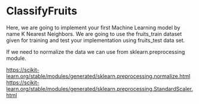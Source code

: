 # ClassifyFruits

Here, we are going to implement your first Machine Learning model by name K Nearest Neighbors. We are going to use the fruits_train dataset given for training and test your implementation using fruits_test data set.

If we need to normalize the data we can use from sklearn.preprocessing module.

https://scikit-learn.org/stable/modules/generated/sklearn.preprocessing.normalize.html https://scikit-learn.org/stable/modules/generated/sklearn.preprocessing.StandardScaler.html
